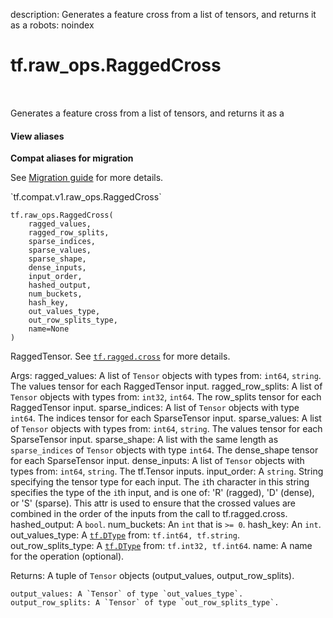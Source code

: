 description: Generates a feature cross from a list of tensors, and returns it as a
robots: noindex

# tf.raw_ops.RaggedCross

<!-- Insert buttons and diff -->

<table class="tfo-notebook-buttons tfo-api nocontent" align="left">

</table>



Generates a feature cross from a list of tensors, and returns it as a

<section class="expandable">
  <h4 class="showalways">View aliases</h4>
  <p>
<b>Compat aliases for migration</b>
<p>See
<a href="https://www.tensorflow.org/guide/migrate">Migration guide</a> for
more details.</p>
<p>`tf.compat.v1.raw_ops.RaggedCross`</p>
</p>
</section>

<pre class="devsite-click-to-copy prettyprint lang-py tfo-signature-link">
<code>tf.raw_ops.RaggedCross(
    ragged_values,
    ragged_row_splits,
    sparse_indices,
    sparse_values,
    sparse_shape,
    dense_inputs,
    input_order,
    hashed_output,
    num_buckets,
    hash_key,
    out_values_type,
    out_row_splits_type,
    name=None
)
</code></pre>



<!-- Placeholder for "Used in" -->
RaggedTensor.  See <a href="../../tf/ragged/cross.md"><code>tf.ragged.cross</code></a> for more details.

  Args:
    ragged_values: A list of `Tensor` objects with types from: `int64`, `string`.
      The values tensor for each RaggedTensor input.
    ragged_row_splits: A list of `Tensor` objects with types from: `int32`, `int64`.
      The row_splits tensor for each RaggedTensor input.
    sparse_indices: A list of `Tensor` objects with type `int64`.
      The indices tensor for each SparseTensor input.
    sparse_values: A list of `Tensor` objects with types from: `int64`, `string`.
      The values tensor for each SparseTensor input.
    sparse_shape: A list with the same length as `sparse_indices` of `Tensor` objects with type `int64`.
      The dense_shape tensor for each SparseTensor input.
    dense_inputs: A list of `Tensor` objects with types from: `int64`, `string`.
      The tf.Tensor inputs.
    input_order: A `string`.
      String specifying the tensor type for each input.  The `i`th character in
      this string specifies the type of the `i`th input, and is one of: 'R' (ragged),
      'D' (dense), or 'S' (sparse).  This attr is used to ensure that the crossed
      values are combined in the order of the inputs from the call to tf.ragged.cross.
    hashed_output: A `bool`.
    num_buckets: An `int` that is `>= 0`.
    hash_key: An `int`.
    out_values_type: A <a href="../../tf/dtypes/DType.md"><code>tf.DType</code></a> from: `tf.int64, tf.string`.
    out_row_splits_type: A <a href="../../tf/dtypes/DType.md"><code>tf.DType</code></a> from: `tf.int32, tf.int64`.
    name: A name for the operation (optional).

  Returns:
    A tuple of `Tensor` objects (output_values, output_row_splits).

    output_values: A `Tensor` of type `out_values_type`.
    output_row_splits: A `Tensor` of type `out_row_splits_type`.
  